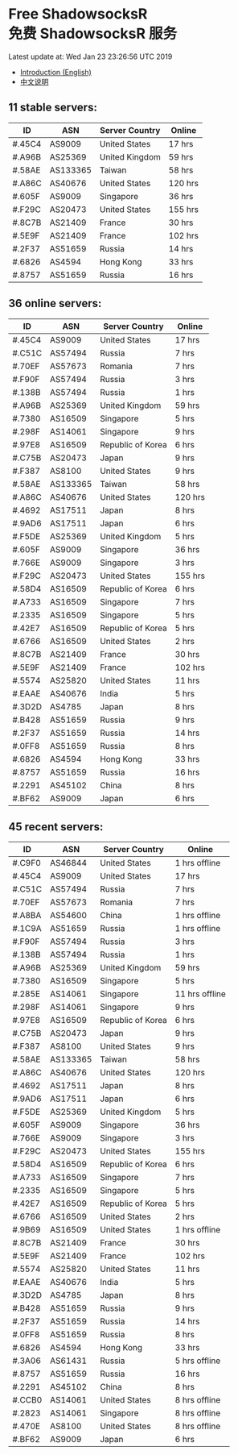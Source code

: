 # Free ShadowsocksR<br>免费 ShadowsocksR 服务

Latest update at: Wed Jan 23 23:26:56 UTC 2019

- [Introduction (English)](https://vision-network.readthedocs.io/en/latest/autossr/autossr.html)
- [中文说明](https://vision-network.readthedocs.io/zh_CN/latest/autossr/autossr.html)


## 11 stable servers:

| ID | ASN | Server Country | Online |
| ------ | ------ | ------ | ------ |
| #.45C4 | AS9009 | United States | 17 hrs |
| #.A96B | AS25369 | United Kingdom | 59 hrs |
| #.58AE | AS133365 | Taiwan | 58 hrs |
| #.A86C | AS40676 | United States | 120 hrs |
| #.605F | AS9009 | Singapore | 36 hrs |
| #.F29C | AS20473 | United States | 155 hrs |
| #.8C7B | AS21409 | France | 30 hrs |
| #.5E9F | AS21409 | France | 102 hrs |
| #.2F37 | AS51659 | Russia | 14 hrs |
| #.6826 | AS4594 | Hong Kong | 33 hrs |
| #.8757 | AS51659 | Russia | 16 hrs |

## 36 online servers:

| ID | ASN | Server Country | Online |
| ------ | ------ | ------ | ------ |
| #.45C4 | AS9009 | United States | 17 hrs |
| #.C51C | AS57494 | Russia | 7 hrs |
| #.70EF | AS57673 | Romania | 7 hrs |
| #.F90F | AS57494 | Russia | 3 hrs |
| #.138B | AS57494 | Russia | 1 hrs |
| #.A96B | AS25369 | United Kingdom | 59 hrs |
| #.7380 | AS16509 | Singapore | 5 hrs |
| #.298F | AS14061 | Singapore | 9 hrs |
| #.97E8 | AS16509 | Republic of Korea | 6 hrs |
| #.C75B | AS20473 | Japan | 9 hrs |
| #.F387 | AS8100 | United States | 9 hrs |
| #.58AE | AS133365 | Taiwan | 58 hrs |
| #.A86C | AS40676 | United States | 120 hrs |
| #.4692 | AS17511 | Japan | 8 hrs |
| #.9AD6 | AS17511 | Japan | 6 hrs |
| #.F5DE | AS25369 | United Kingdom | 5 hrs |
| #.605F | AS9009 | Singapore | 36 hrs |
| #.766E | AS9009 | Singapore | 3 hrs |
| #.F29C | AS20473 | United States | 155 hrs |
| #.58D4 | AS16509 | Republic of Korea | 6 hrs |
| #.A733 | AS16509 | Singapore | 7 hrs |
| #.2335 | AS16509 | Singapore | 5 hrs |
| #.42E7 | AS16509 | Republic of Korea | 5 hrs |
| #.6766 | AS16509 | United States | 2 hrs |
| #.8C7B | AS21409 | France | 30 hrs |
| #.5E9F | AS21409 | France | 102 hrs |
| #.5574 | AS25820 | United States | 11 hrs |
| #.EAAE | AS40676 | India | 5 hrs |
| #.3D2D | AS4785 | Japan | 8 hrs |
| #.B428 | AS51659 | Russia | 9 hrs |
| #.2F37 | AS51659 | Russia | 14 hrs |
| #.0FF8 | AS51659 | Russia | 8 hrs |
| #.6826 | AS4594 | Hong Kong | 33 hrs |
| #.8757 | AS51659 | Russia | 16 hrs |
| #.2291 | AS45102 | China | 8 hrs |
| #.BF62 | AS9009 | Japan | 6 hrs |

## 45 recent servers:

| ID | ASN | Server Country | Online |
| ------ | ------ | ------ | ------ |
| #.C9F0 | AS46844 | United States | 1 hrs offline |
| #.45C4 | AS9009 | United States | 17 hrs |
| #.C51C | AS57494 | Russia | 7 hrs |
| #.70EF | AS57673 | Romania | 7 hrs |
| #.A8BA | AS54600 | China | 1 hrs offline |
| #.1C9A | AS51659 | Russia | 1 hrs offline |
| #.F90F | AS57494 | Russia | 3 hrs |
| #.138B | AS57494 | Russia | 1 hrs |
| #.A96B | AS25369 | United Kingdom | 59 hrs |
| #.7380 | AS16509 | Singapore | 5 hrs |
| #.285E | AS14061 | Singapore | 11 hrs offline |
| #.298F | AS14061 | Singapore | 9 hrs |
| #.97E8 | AS16509 | Republic of Korea | 6 hrs |
| #.C75B | AS20473 | Japan | 9 hrs |
| #.F387 | AS8100 | United States | 9 hrs |
| #.58AE | AS133365 | Taiwan | 58 hrs |
| #.A86C | AS40676 | United States | 120 hrs |
| #.4692 | AS17511 | Japan | 8 hrs |
| #.9AD6 | AS17511 | Japan | 6 hrs |
| #.F5DE | AS25369 | United Kingdom | 5 hrs |
| #.605F | AS9009 | Singapore | 36 hrs |
| #.766E | AS9009 | Singapore | 3 hrs |
| #.F29C | AS20473 | United States | 155 hrs |
| #.58D4 | AS16509 | Republic of Korea | 6 hrs |
| #.A733 | AS16509 | Singapore | 7 hrs |
| #.2335 | AS16509 | Singapore | 5 hrs |
| #.42E7 | AS16509 | Republic of Korea | 5 hrs |
| #.6766 | AS16509 | United States | 2 hrs |
| #.9B69 | AS16509 | United States | 1 hrs offline |
| #.8C7B | AS21409 | France | 30 hrs |
| #.5E9F | AS21409 | France | 102 hrs |
| #.5574 | AS25820 | United States | 11 hrs |
| #.EAAE | AS40676 | India | 5 hrs |
| #.3D2D | AS4785 | Japan | 8 hrs |
| #.B428 | AS51659 | Russia | 9 hrs |
| #.2F37 | AS51659 | Russia | 14 hrs |
| #.0FF8 | AS51659 | Russia | 8 hrs |
| #.6826 | AS4594 | Hong Kong | 33 hrs |
| #.3A06 | AS61431 | Russia | 5 hrs offline |
| #.8757 | AS51659 | Russia | 16 hrs |
| #.2291 | AS45102 | China | 8 hrs |
| #.CCB0 | AS14061 | United States | 8 hrs offline |
| #.2823 | AS14061 | Singapore | 8 hrs offline |
| #.470E | AS8100 | United States | 8 hrs offline |
| #.BF62 | AS9009 | Japan | 6 hrs |


